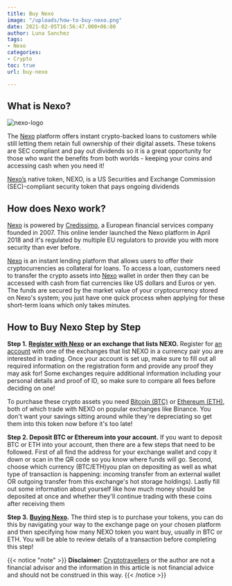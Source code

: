 ```yaml
---
title: Buy Nexo
image: "/uploads/how-to-buy-nexo.png"
date: 2021-02-05T16:56:47.000+06:00
author: Luna Sanchez
tags:
- Nexo
categories:
- Crypto
toc: true
url: buy-nexo

---
```

## What is Nexo?

![nexo-logo](/uploads/nexo-logo.png "Nexo")

The [Nexo](https://nexo.io/ref/axnecvhdt6?src=ios-link) platform offers instant crypto-backed loans to customers while still letting them retain full ownership of their digital assets. These tokens are SEC compliant and pay out dividends so it is a great opportunity for those who want the benefits from both worlds - keeping your coins and accessing cash when you need it!

[Nexo’s](https://nexo.io/ref/axnecvhdt6?src=ios-link) native token, NEXO, is a US Securities and Exchange Commission (SEC)-compliant security token that pays ongoing dividends

## How does Nexo work?

[Nexo](https://nexo.io/ref/axnecvhdt6?src=ios-link) is powered by [Credissimo](https://credissimo.com/), a European financial services company founded in 2007. This online lender launched the Nexo platform in April 2018 and it's regulated by multiple EU regulators to provide you with more security than ever before.

[Nexo](https://nexo.io/ref/axnecvhdt6?src=ios-link) is an instant lending platform that allows users to offer their cryptocurrencies as collateral for loans. To access a loan, customers need to transfer the crypto assets into [Nexo](https://nexo.io/ref/axnecvhdt6?src=ios-link) wallet in order then they can be accessed with cash from fiat currencies like US dollars and Euros or yen. The funds are secured by the market value of your cryptocurrency stored on Nexo's system; you just have one quick process when applying for these short-term loans which only takes minutes.

## How to Buy Nexo Step by Step

**Step 1.** [**Register with Nexo**](https://nexo.io/ref/axnecvhdt6?src=ios-link) **or an exchange that lists NEXO.**  Register for [an account](https://nexo.io/ref/axnecvhdt6?src=ios-link) with one of the exchanges that list NEXO in a currency pair you are interested in trading. Once your account is set up, make sure to fill out all required information on the registration form and provide any proof they may ask for!  Some exchanges require additional information including your personal details and proof of ID, so make sure to compare all fees before deciding on one!

To purchase these crypto assets you need [Bitcoin (BTC)](https://cryptotravellers.com/buy-bitcoin) or [Ethereum (ETH)](https://cryptotravellers.com/buy-ethereum), both of which trade with NEXO on popular exchanges like Binance. You don't want your savings sitting around while they're depreciating so get them into this token now before it's too late!

**Step 2. Deposit BTC or Ethereum into your account.** If you want to deposit BTC or ETH into your account, then there are a few steps that need to be followed. First of all find the address for your exchange wallet and copy it down or scan in the QR code so you know where funds will go. Second, choose which currency (BTC/ETH)you plan on depositing as well as what type of transaction is happening: incoming transfer from an external wallet OR outgoing transfer from this exchange's hot storage holdings). Lastly fill out some information about yourself like how much money should be deposited at once and whether they'll continue trading with these coins after receiving them

**Step 3.** [**Buying Nexo**](https://cryptotravellers.com/buy-nexo)**.** The third step is to purchase your tokens, you can do this by navigating your way to the exchange page on your chosen platform and then specifying how many NEXO token you want buy, usually in BTC or ETH. You will be able to review details of a transaction before completing this step!

{{< notice "note" >}} **Disclaimer:** [Cryptotravellers](https://cryptotravellers.com) or the author are not a financial advisor and the information in this article is not financial advice and should not be construed in this way. {{< /notice >}}